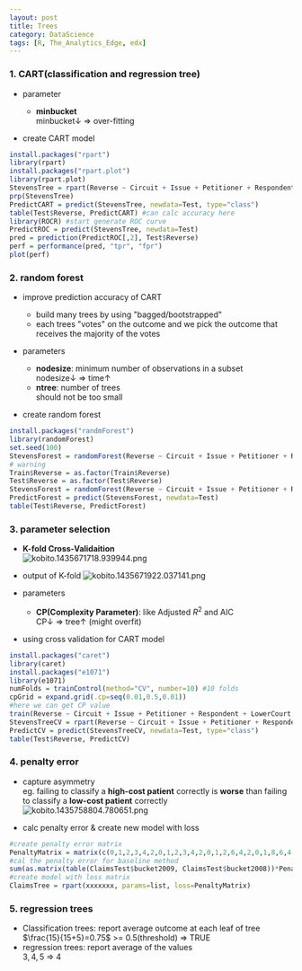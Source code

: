 ```yaml
---
layout: post
title: Trees
category: DataScience
tags: [R, The_Analytics_Edge, edx]
---
```



### 1. CART(classification and regression tree)
- parameter
	+ **minbucket**  
		minbucket↓ => over-fitting

- create CART model  

```r
install.packages("rpart")
library(rpart)
install.packages("rpart.plot")
library(rpart.plot)
StevensTree = rpart(Reverse ~ Circuit + Issue + Petitioner + Respondent + LowerCourt + Unconst, data=Train, method="class", minbucket=25)
prp(StevensTree)
PredictCART = predict(StevensTree, newdata=Test, type="class")
table(Test$Reverse, PredictCART) #can calc accuracy here
library(ROCR) #start generate ROC curve
PredictROC = predict(StevensTree, newdata=Test)
pred = prediction(PredictROC[,2], Test$Reverse)
perf = performance(pred, "tpr", "fpr")
plot(perf)
```

### 2. random forest
- improve prediction accuracy of CART
	+ build many trees by using "bagged/bootstrapped"
	+ each trees "votes" on the outcome and we pick the outcome that receives the majority of the votes
- parameters
	+ **nodesize**: minimum number of observations in a subset  
		nodesize↓ => time↑
	+ **ntree**: number of trees  
		should not be too small 

- create random forest  

```r
install.packages("randmForest")
library(randomForest)
set.seed(100)
StevensForest = randomForest(Reverse ~ Circuit + Issue + Petitioner + Respondent + LowerCourt + Unconst, data=Train, nodesize=25, ntree=200)
# warning
Train$Reverse = as.factor(Train$Reverse)
Test$Reverse = as.factor(Test$Reverse)
StevensForest = randomForest(Reverse ~ Circuit + Issue + Petitioner + Respondent + LowerCourt + Unconst, data=Train, nodesize=25, ntree=200)
PredictForest = predict(StevensForest, newdata=Test)
table(Test$Reverse, PredictForest)
```

### 3. parameter selection
- **K-fold Cross-Validaition**  
![kobito.1435671718.939944.png](https://qiita-image-store.s3.amazonaws.com/0/44948/1e72a785-4373-4db0-25a0-978a6df6541a.png "kobito.1435671718.939944.png")

- output of K-fold
![kobito.1435671922.037141.png](https://qiita-image-store.s3.amazonaws.com/0/44948/c9100918-e71e-7b09-92fe-d58b9edfe5d3.png "kobito.1435671922.037141.png")

- parameters
	+ **CP(Complexity Parameter)**: like Adjusted $R^2$ and AIC  
		CP↓ => tree↑ (might overfit)

- using cross validation for CART model

```r
install.packages("caret")
library(caret)
install.packages("e1071")
library(e1071)
numFolds = trainControl(method="CV", number=10) #10 folds
cpGrid = expand.grid(.cp=seq(0.01,0.5,0.01))
#here we can get CP value
train(Reverse ~ Circuit + Issue + Petitioner + Respondent + LowerCourt + Unconst, data=Train, method="rpart", trControl=numFolds, tuneGrid=cpGrid)
StevensTreeCV = rpart(Reverse ~ Circuit + Issue + Petitioner + Respondent + LowerCourt + Unconst, data=Train, method="class", cp=0.18)
PredictCV = predict(StevensTreeCV, newdata=Test, type="class")
table(Test$Reverse, PredictCV)
```

### 4. penalty error
- capture asymmetry  
	eg. failing to classify a **high-cost patient** correctly is **worse** than failing to classify a **low-cost patient** correctly  
![kobito.1435758804.780651.png](https://qiita-image-store.s3.amazonaws.com/0/44948/483011ff-adf9-acd1-49c6-0646a0a97766.png "kobito.1435758804.780651.png")

- calc penalty error & create new model with loss

```r
#create penalty error matrix
PenaltyMatrix = matrix(c(0,1,2,3,4,2,0,1,2,3,4,2,0,1,2,6,4,2,0,1,8,6,4,2,0), byrow=TRUE,nrow=5)
#cal the penalty error for baseline method
sum(as.matrix(table(ClaimsTest$bucket2009, ClaimsTest$bucket2008))*PenaltyMatrix) / nrow(ClaimsTest)
#create model with loss matrix
ClaimsTree = rpart(xxxxxxx, params=list, loss=PenaltyMatrix)
```

### 5. regression trees
- Classification trees: report average outcome at each leaf of tree  
	$\frac{15}{15+5}=0.75$ >= 0.5(threshold) => TRUE
- regression trees: report average of the values  
	$3,4,5$ => 4







